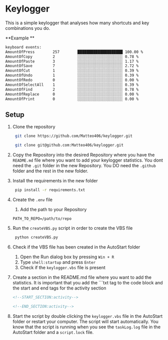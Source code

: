 <h1>Keylogger</h1>

This is a simple keylogger that analyses how many shortcuts and key combinations you do.

**Example **

```txt
keyboard events:
AmountOfPress        257        ████████████████████ 100.00 %
AmountOfCopy         2          ░░░░░░░░░░░░░░░░░░░░ 0.78 %
AmountOfPaste        3          ░░░░░░░░░░░░░░░░░░░░ 1.17 %
AmountOfSave         7          ░░░░░░░░░░░░░░░░░░░░ 2.72 %
AmountOfCut          1          ░░░░░░░░░░░░░░░░░░░░ 0.39 %
AmountOfUndo         1          ░░░░░░░░░░░░░░░░░░░░ 0.39 %
AmountOfRedo         0          ░░░░░░░░░░░░░░░░░░░░ 0.00 %
AmountOfSelectAll    1          ░░░░░░░░░░░░░░░░░░░░ 0.39 %
AmountOfFind         2          ░░░░░░░░░░░░░░░░░░░░ 0.78 %
AmountOfReplace      0          ░░░░░░░░░░░░░░░░░░░░ 0.00 %
AmountOfPrint        0          ░░░░░░░░░░░░░░░░░░░░ 0.00 %

```

<h2>Setup</h2>

1. Clone the repository

   ```bash
    git clone https://github.com/Matteo406/keylogger.git
   ```

   ```bash
    git clone git@github.com:Matteo406/keylogger.git
   ```

2. Copy the Repository into the desired Repository where you have the `README.md` file where you want to add your keylogger statistics. You dont need the `.git` folder in the new Repository. You DO need the `.github` folder and the rest in the new folder.

3. Install the requirements in the new folder
   ```bash
    pip install -r requirements.txt
   ```
4. Create the `.env` file

   1. Add the path to your Repository

   ```env
   PATH_TO_REPO=/path/to/repo
   ```

5. Run the `createVBS.py` script in order to create the VBS file

   ```bash
    python createVBS.py
   ```

6. Check if the VBS file has been created in the AutoStart folder

   1. Open the Run dialog box by pressing `Win + R`
   2. Type `shell:startup` and press `Enter`
   3. Check if the `keylogger.vbs` file is present

7. Create a section in the README.md file where you want to add the statistics. It is important that you add the ```txt tag to the code block and the start and end tags for the activity section

   ```markdown
   <!--START_SECTION:activity-->

   <!--END_SECTION:activity-->
   ```

8. Start the script by double clicking the `keylogger.vbs` file in the AutoStart folder or restart your computer. The script will start automatically. You know that the script is running when you see the `taskLog.log` file in the AutoStart folder and a `script.lock` file.
